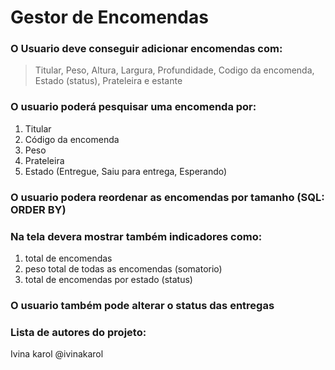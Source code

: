 # Gestor de Encomendas

### O Usuario deve conseguir adicionar encomendas com:
> Titular, Peso, Altura, Largura, Profundidade, Codigo da encomenda, Estado (status), Prateleira e estante

### O usuario poderá pesquisar uma encomenda por:
1. Titular
2. Código da encomenda
3. Peso
4. Prateleira
5. Estado (Entregue, Saiu para entrega, Esperando)

### O usuario podera reordenar as encomendas por tamanho (SQL: ORDER BY)

### Na tela devera mostrar também indicadores como:
1. total de encomendas
2. peso total de todas as encomendas (somatorio)
3. total de encomendas por estado (status)

### O usuario também pode alterar o status das entregas

### Lista de autores do projeto:

Ivina karol @ivinakarol